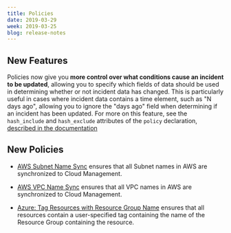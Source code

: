 ```yaml
---
title: Policies
date: 2019-03-29
week: 2019-03-25
blog: release-notes
---
```


## New Features

Policies now give you **more control over what conditions cause an incident to be updated**, allowing you to specify which fields of data should be used in determining whether or not incident data has changed. This is particularly useful in cases where incident data contains a time element, such as "N days ago", allowing you to ignore the "days ago" field when determining if an incident has been updated. For more on this feature, see the `hash_include` and `hash_exclude` attributes of the `policy` declaration, [described in the documentation](/policies/reference/v20180301/policy_template_language.html#describing-the-policy-conditions)

## New Policies

* [AWS Subnet Name Sync](https://github.com/rightscale/policy_templates/blob/master/operational/aws/subnet_name_sync) ensures that all Subnet names in AWS are synchronized to Cloud Management.

* [AWS VPC Name Sync](https://github.com/rightscale/policy_templates/tree/master/operational/aws/vpc_name_sync) ensures that all VPC names in AWS are synchronized to Cloud Management.

* [Azure: Tag Resources with Resource Group Name](https://github.com/rightscale/policy_templates/blob/master/compliance/tags/azure_rg_tags) ensures that all resources contain a user-specified tag containing the name of the Resource Group containing the resource.
